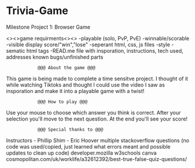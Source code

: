 # Trivia-Game
Milestone Project 1: Browser Game

<><>game requirments<><>
-playable (solo, PvP, PvE)
-winnable/scorable
-visible display score/"win","lose"
-seperant html, css, js files
-style
-sematic html tags
-READ.me file with insporation, instructions,
    tech used, addresses known bugs/unfinished parts



                @@@ About the game @@@
This game is being made to complete a time sensitve project.
I thought of it while watching Tiktoks and thought I could use 
the video I saw as insporation and make it into a playable 
game with a twist!

                @@@ How to play @@@
Use your mouse to choose which answer you think is correct.
After your selection you'll move to the next question.
At the end you'll see your score!


                @@@ Special thanks to @@@
Instructors - Phillip Shim
            - Eric Hoover
multiple stackoverflow questions
    (no code was used/copied, just learned what errors meant and possible updates to clean up code)
developer.mozilla
w3schools
canva
cosmopolitan.com/uk/worklife/a32612392/best-true-false-quiz-questions/